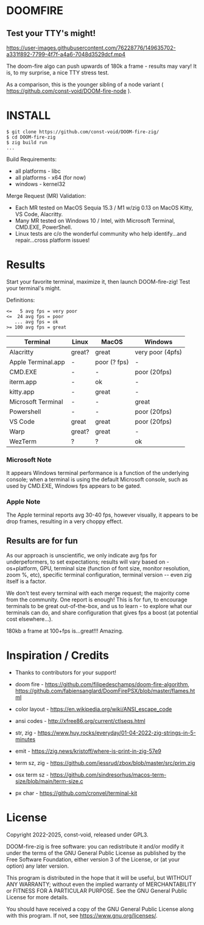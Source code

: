 # DOOMFIRE
## Test your TTY's might!

https://user-images.githubusercontent.com/76228776/149635702-a331f892-7799-4f7f-a4a6-7048d3529dcf.mp4

The doom-fire algo can push upwards of 180k a frame - results may vary!  It is, to my surprise, a nice TTY stress test.

As a comparison, this is the younger sibling of a node variant ( https://github.com/const-void/DOOM-fire-node ).

# INSTALL
```
$ git clone https://github.com/const-void/DOOM-fire-zig/
$ cd DOOM-fire-zig
$ zig build run
...
```
Build Requirements:
* all platforms - libc
* all platforms - x64 (for now)
* windows - kernel32

Merge Request (MR) Validation:
* Each MR tested on MacOS Sequia 15.3 / M1 w/zig 0.13 on MacOS Kitty, VS Code, Alacritty.
* Many MR tested on Windows 10 / Intel, with Microsoft Terminal, CMD.EXE, PowerShell.
* Linux tests are c/o the wonderful community who help identify...and repair...cross platform issues!


# Results
Start your favorite terminal, maximize it, then launch DOOM-fire-zig! Test your terminal's might. 

Definitions:
```
<=   5 avg fps = very poor
<=  24 avg fps = poor
   ... avg fps = ok
>= 100 avg fps = great
```

| Terminal           | Linux  | MacOS        | Windows          |
| ------------------ | ------ | ------------ | ---------------- |
| Alacritty          | great? | great        | very poor (4pfs) |
| Apple Terminal.app | -      | poor (? fps) | -                |
| CMD.EXE            | -      | -            | poor (20fps)     |
| iterm.app          | -      | ok           | -                |
| kitty.app          | -      | great        | -                |
| Microsoft Terminal | -      | -            | great            |
| Powershell         | -      | -            | poor (20fps)     |
| VS Code            | great  | great        | poor (20fps)     |
| Warp               | great? | great        | -                |
| WezTerm            | ?      | ?            | ok               |

### Microsoft Note
It appears Windows terminal performance is a function of the underlying console; when a terminal is using the default Microsoft console, such as used by CMD.EXE, Windows fps appears to be gated.

### Apple Note
The Apple terminal reports avg 30-40 fps, however visually, it appears to be drop frames, resulting in a very choppy effect.
 
## Results are for fun
As our approach is unscientific, we only indicate avg fps for underpeformers, to set expectations; results will vary based on - os+platform, GPU, terminal size (function of font size, monitor resolution, zoom %, etc), specific terminal configuration, terminal version -- even zig itself is a factor. 

We don't test every terminal with each merge request; the majority come from the community. One report is enough! This is for fun, to encourage terminals to be great out-of-the-box, and us to learn - to explore what our terminals can do, and share configuration that gives fps a boost (at potential cost elsewhere...).

180kb a frame at 100+fps is...great!!! Amazing.


# Inspiration / Credits
* Thanks to contributors for your support!
 
* doom fire    - https://github.com/filipedeschamps/doom-fire-algorithm,  https://github.com/fabiensanglard/DoomFirePSX/blob/master/flames.html
* color layout - https://en.wikipedia.org/wiki/ANSI_escape_code
* ansi codes   - http://xfree86.org/current/ctlseqs.html
* str, zig     - https://www.huy.rocks/everyday/01-04-2022-zig-strings-in-5-minutes
* emit         - https://zig.news/kristoff/where-is-print-in-zig-57e9
* term sz, zig - https://github.com/jessrud/zbox/blob/master/src/prim.zig
* osx term sz  - https://github.com/sindresorhus/macos-term-size/blob/main/term-size.c
* px char      - https://github.com/cronvel/terminal-kit

# License
Copyright 2022-2025, const-void, released under GPL3.

DOOM-fire-zig is free software: you can redistribute it and/or modify it under the terms of the GNU General Public License as published by the Free Software Foundation, either version 3 of the License, or (at your option) any later version.

This program is distributed in the hope that it will be useful, but WITHOUT ANY WARRANTY; without even the implied warranty of MERCHANTABILITY or FITNESS FOR A PARTICULAR PURPOSE. See the GNU General Public License for more details.

You should have received a copy of the GNU General Public License along with this program. If not, see https://www.gnu.org/licenses/.


